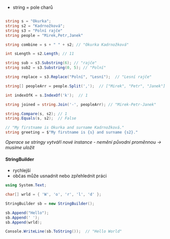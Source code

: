 - string = pole charů
```csharp

string s = "Okurka";
string s2 = "Kadrnožková";
string s3 = "Polní rajče"
string people = "Mirek,Petr,Janek" 

string combine = s + " " + s2; // "Okurka Kadrnožková"

int sLength = s2.Length; // 11

string sub = s3.Substring(6); // "rajče"
string sub2 = s3.Substring(0, 5); // "Polní"

string replace = s3.Replace("Polní", "Lesní");  // "Lesní rajče"

string[] peopleArr = people.Split(',');  // ["Mirek", "Petr", "Janek"]

int indexOfK = s.IndexOf('k');  // 1

string joined = string.Join('-', peopleArr); // "Mirek-Petr-Janek"

string.Compare(s, s2); // 1
string.Equals(s, s2);  // False

// "My firstname is Okurka and surname Kadrnožková."
string greeting = $"My firstname is {s} and surname {s2}."
```
*Operace se stringy vytváří nové instance - nemění původní proměnnou -> musíme uložit*

#### StringBuilder
- rychlejší
- občas může usnadnit nebo zpřehlednit práci
```csharp
using System.Text;

char[] wrld = { 'W', 'o', 'r', 'l', 'd' };

StringBuilder sb = new StringBuilder();

sb.Append("Hello");
sb.Append(' ');
sb.Append(wrld);

Console.WriteLine(sb.ToString());  // "Hello World"
```